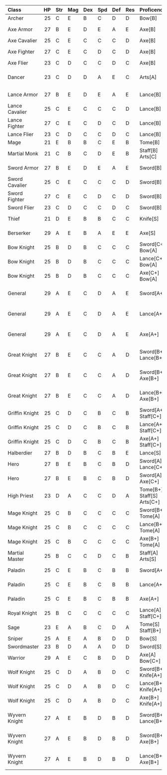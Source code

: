 | Class          |   HP | Str   | Mag   | Dex   | Spd   | Def   | Res   | Proficencies               | Tags                  | Promoted   |   Total |
|:---------------|-----:|:------|:------|:------|:------|:------|:------|:---------------------------|:----------------------|:-----------|--------:|
| Archer         |   25 | C     | E     | B     | C     | D     | D     | Bow[B]                     | Covert                | No         |      18 |
| Axe Armor      |   27 | B     | E     | D     | E     | A     | E     | Axe[B]                     | Armor, Built          | No         |      18 |
| Axe Cavalier   |   25 | C     | E     | C     | C     | C     | D     | Axe[B]                     | Cavalry               | No         |      18 |
| Axe Fighter    |   27 | C     | E     | C     | D     | C     | D     | Axe[B]                     | Backup, Built         | No         |      18 |
| Axe Flier      |   23 | C     | D     | C     | C     | D     | C     | Axe[B]                     | Flying                | No         |      18 |
| Dancer         |   23 | C     | D     | D     | A     | E     | C     | Arts[A]                    | Dance, Qi Adept       | No         |      18 |
| Lance Armor    |   27 | B     | E     | D     | E     | A     | E     | Lance[B]                   | Armor, Built          | No         |      18 |
| Lance Cavalier |   25 | C     | E     | C     | C     | C     | D     | Lance[B]                   | Cavalry               | No         |      18 |
| Lance Fighter  |   27 | C     | E     | C     | D     | C     | D     | Lance[B]                   | Backup                | No         |      18 |
| Lance Flier    |   23 | C     | D     | C     | C     | D     | C     | Lance[B]                   | Flying                | No         |      18 |
| Mage           |   21 | E     | B     | B     | C     | E     | B     | Tome[B]                    | Mystical              | No         |      18 |
| Martial Monk   |   21 | C     | B     | C     | D     | E     | B     | Staff[B] Arts[C]           | Qi Adept              | No         |      18 |
| Sword Armor    |   27 | B     | E     | D     | E     | A     | E     | Sword[B]                   | Armor, Built          | No         |      18 |
| Sword Cavalier |   25 | C     | E     | C     | C     | C     | D     | Sword[B]                   | Cavalry               | No         |      18 |
| Sword Fighter  |   27 | C     | E     | C     | D     | C     | D     | Sword[B]                   | Backup                | No         |      18 |
| Sword Flier    |   23 | C     | D     | C     | C     | D     | C     | Sword[B]                   | Flying                | No         |      18 |
| Thief          |   21 | D     | E     | B     | B     | C     | C     | Knife[S]                   | Pick, Covert          | No         |      18 |
| Berserker      |   29 | A     | E     | B     | A     | E     | E     | Axe[S]                     | Backup, Built         | Yes        |      22 |
| Bow Knight     |   25 | B     | D     | B     | C     | C     | C     | Sword[C+] Bow[A]           | Cavalry               | Yes        |      22 |
| Bow Knight     |   25 | B     | D     | B     | C     | C     | C     | Lance[C+] Bow[A]           | Cavalry               | Yes        |      22 |
| Bow Knight     |   25 | B     | D     | B     | C     | C     | C     | Axe[C+] Bow[A]             | Cavalry               | Yes        |      22 |
| General        |   29 | A     | E     | C     | D     | A     | E     | Sword[A+]                  | Armor, Slow(1), Built | Yes        |      22 |
| General        |   29 | A     | E     | C     | D     | A     | E     | Lance[A+]                  | Armor, Slow(1), Built | Yes        |      22 |
| General        |   29 | A     | E     | C     | D     | A     | E     | Axe[A+]                    | Armor, Slow(1), Built | Yes        |      22 |
| Great Knight   |   27 | B     | E     | C     | C     | A     | D     | Sword[B+] Lance[B+]        | Armor, Cavalry, Built | Yes        |      22 |
| Great Knight   |   27 | B     | E     | C     | C     | A     | D     | Sword[B+] Axe[B+]          | Armor, Cavalry, Built | Yes        |      22 |
| Great Knight   |   27 | B     | E     | C     | C     | A     | D     | Lance[B+] Axe[B+]          | Armor, Cavalry, Built | Yes        |      22 |
| Griffin Knight |   25 | C     | D     | C     | B     | C     | B     | Sword[A+] Staff[C+]        | Flying                | Yes        |      22 |
| Griffin Knight |   25 | C     | D     | C     | B     | C     | B     | Lance[A+] Staff[C+]        | Flying                | Yes        |      22 |
| Griffin Knight |   25 | C     | D     | C     | B     | C     | B     | Axe[A+] Staff[C+]          | Flying                | Yes        |      22 |
| Halberdier     |   27 | B     | D     | B     | C     | B     | E     | Lance[S]                   | Backup                | Yes        |      22 |
| Hero           |   27 | B     | E     | B     | C     | B     | D     | Sword[A] Lance[C+]         | Backup, Built         | Yes        |      22 |
| Hero           |   27 | B     | E     | B     | C     | B     | D     | Sword[A] Axe[C+]           | Backup, Built         | Yes        |      22 |
| High Priest    |   23 | D     | A     | C     | C     | D     | A     | Tome[B+] Staff[S] Arts[C+] | Mystical              | Yes        |      22 |
| Mage Knight    |   25 | C     | B     | C     | C     | C     | C     | Sword[B+] Tome[A]          | Cavalry               | Yes        |      22 |
| Mage Knight    |   25 | C     | B     | C     | C     | C     | C     | Lance[B+] Tome[A]          | Cavalry               | Yes        |      22 |
| Mage Knight    |   25 | C     | B     | C     | C     | C     | C     | Axe[B+] Tome[A]            | Cavalry               | Yes        |      22 |
| Martial Master |   25 | B     | C     | C     | D     | C     | B     | Staff[A] Arts[S]           | Qi Adept              | Yes        |      22 |
| Paladin        |   25 | C     | E     | B     | C     | B     | B     | Sword[A+]                  | Cavalry, Built        | Yes        |      22 |
| Paladin        |   25 | C     | E     | B     | C     | B     | B     | Lance[A+]                  | Cavalry, Built        | Yes        |      22 |
| Paladin        |   25 | C     | E     | B     | C     | B     | B     | Axe[A+]                    | Cavalry, Built        | Yes        |      22 |
| Royal Knight   |   25 | B     | C     | C     | C     | C     | C     | Lance[A] Staff[C+]         | Cavalry               | Yes        |      22 |
| Sage           |   23 | E     | A     | B     | C     | D     | A     | Tome[S] Staff[B+]          | Mystical              | Yes        |      22 |
| Sniper         |   25 | A     | E     | A     | B     | D     | D     | Bow[S]                     | Covert                | Yes        |      22 |
| Swordmaster    |   23 | B     | D     | A     | A     | D     | D     | Sword[S]                   | Backup                | Yes        |      22 |
| Warrior        |   29 | A     | E     | C     | B     | D     | D     | Axe[A] Bow[C+]             | Backup, Built         | Yes        |      22 |
| Wolf Knight    |   25 | C     | D     | A     | B     | D     | C     | Sword[B+] Knife[A+]        | Cavalry               | Yes        |      22 |
| Wolf Knight    |   25 | C     | D     | A     | B     | D     | C     | Lance[B+] Knife[A+]        | Cavalry               | Yes        |      22 |
| Wolf Knight    |   25 | C     | D     | A     | B     | D     | C     | Axe[B+] Knife[A+]          | Cavalry               | Yes        |      22 |
| Wyvern Knight  |   27 | A     | E     | B     | D     | B     | D     | Sword[B+] Lance[B+]        | Dragon, Flying, Built | Yes        |      22 |
| Wyvern Knight  |   27 | A     | E     | B     | D     | B     | D     | Sword[B+] Axe[B+]          | Dragon, Flying, Built | Yes        |      22 |
| Wyvern Knight  |   27 | A     | E     | B     | D     | B     | D     | Lance[B+] Axe[B+]          | Dragon, Flying, Built | Yes        |      22 |